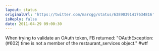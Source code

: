 ```yaml
---
layout: status
originalUrl: 'https://twitter.com/marcgg/status/63890391417634816'
isReply: false
date: 2011-04-29 09:00:30
---
```


When trying to validate an OAuth token, FB returned: "OAuthException: (#602) time is not a member of the restaurant_services object." #wtf
